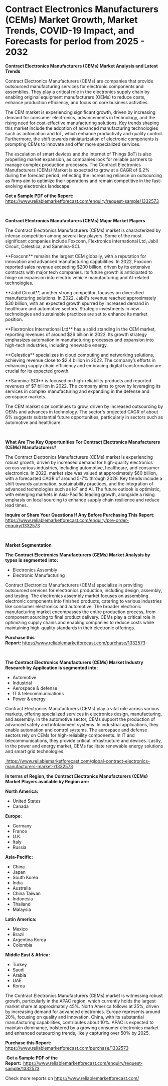 <p><h1>Contract Electronics Manufacturers (CEMs) Market Growth, Market Trends, COVID-19 Impact, and Forecasts for period from 2025 - 2032</h1></p><p><strong>Contract Electronics Manufacturers (CEMs) Market Analysis and Latest Trends</strong></p>
<p><p>Contract Electronics Manufacturers (CEMs) are companies that provide outsourced manufacturing services for electronic components and assemblies. They play a critical role in the electronics supply chain by enabling original equipment manufacturers (OEMs) to reduce costs, enhance production efficiency, and focus on core business activities.</p><p>The CEM market is experiencing significant growth, driven by increasing demand for consumer electronics, advancements in technology, and the rising need for cost-effective manufacturing solutions. Key trends shaping this market include the adoption of advanced manufacturing technologies such as automation and IoT, which enhance productivity and quality control. Furthermore, the shift towards miniaturization of electronic components is prompting CEMs to innovate and offer more specialized services.</p><p>The escalation of smart devices and the Internet of Things (IoT) is also propelling market expansion, as companies look for reliable partners to manage complex production processes. The Contract Electronics Manufacturers (CEMs) Market is expected to grow at a CAGR of 6.2% during the forecast period, reflecting the increasing reliance on outsourcing as firms aim to optimize their operations and remain competitive in the fast-evolving electronics landscape.</p></p>
<p><strong>Get a Sample PDF of the Report:&nbsp;</strong> <a href="https://www.reliablemarketforecast.com/enquiry/request-sample/1332573?utm_campaign=2533&utm_medium=2&utm_source=Github&utm_content=ia&utm_term=11032025&utm_id=contract-electronics-manufacturers-cems">https://www.reliablemarketforecast.com/enquiry/request-sample/1332573</a></p>
<p>&nbsp;</p>
<p><strong>Contract Electronics Manufacturers (CEMs) Major Market Players</strong></p>
<p><p>The Contract Electronics Manufacturers (CEMs) market is characterized by intense competition among several key players. Some of the most significant companies include Foxconn, Flextronics International Ltd, Jabil Circuit, Celestica, and Sanmina-SCI. </p><p>**Foxconn** remains the largest CEM globally, with a reputation for innovation and advanced manufacturing capabilities. In 2022, Foxconn reported sales revenue exceeding $200 billion, driven by its extensive contracts with major tech companies. Its future growth is anticipated to hinge on expansion into electric vehicle manufacturing and AI-related technologies.</p><p>**Jabil Circuit**, another strong competitor, focuses on diversified manufacturing solutions. In 2022, Jabil's revenue reached approximately $30 billion, with an expected growth spurred by increased demand in healthcare and automotive sectors. Strategic investments in new technologies and sustainable practices are set to enhance its market position.</p><p>**Flextronics International Ltd** has a solid standing in the CEM market, reporting revenues of around $26 billion in 2022. Its growth strategy emphasizes automation in manufacturing processes and expansion into high-tech industries, including renewable energy.</p><p>**Celestica** specializes in cloud computing and networking solutions, achieving revenue close to $2.4 billion in 2022. The company’s efforts in enhancing supply chain efficiency and embracing digital transformation are crucial for its expected growth.</p><p>**Sanmina-SCI** is focused on high-reliability products and reported revenues of $7 billion in 2022. The company aims to grow by leveraging its services in complex manufacturing and expanding in the defense and aerospace markets.</p><p>The CEM market size continues to grow, driven by increased outsourcing by OEMs and advances in technology. The sector's projected CAGR of about 6% suggests substantial future opportunities, particularly in sectors such as automotive and healthcare.</p></p>
<p>&nbsp;</p>
<p><strong>What Are The Key Opportunities For Contract Electronics Manufacturers (CEMs) Manufacturers?</strong></p>
<p><p>The Contract Electronics Manufacturers (CEMs) market is experiencing robust growth, driven by increased demand for high-quality electronics across various industries, including automotive, healthcare, and consumer electronics. In 2022, market size was valued at approximately $60 billion, with a forecasted CAGR of around 5-7% through 2028. Key trends include a shift towards automation, sustainability practices, and the integration of advanced technologies such as IoT and AI. The future outlook is optimistic, with emerging markets in Asia-Pacific leading growth, alongside a rising emphasis on local sourcing to enhance supply chain resilience and reduce lead times.</p></p>
<p><strong>Inquire or Share Your Questions If Any Before Purchasing This Report:</strong> <a href="https://www.reliablemarketforecast.com/enquiry/pre-order-enquiry/1332573?utm_campaign=2533&utm_medium=2&utm_source=Github&utm_content=ia&utm_term=11032025&utm_id=contract-electronics-manufacturers-cems">https://www.reliablemarketforecast.com/enquiry/pre-order-enquiry/1332573</a></p>
<p>&nbsp;</p>
<p><strong>Market Segmentation</strong></p>
<p><strong>The Contract Electronics Manufacturers (CEMs) Market Analysis by types is segmented into:</strong></p>
<p><ul><li>Electronics Assembly</li><li>Electronic Manufacturing</li></ul></p>
<p><p>Contract Electronics Manufacturers (CEMs) specialize in providing outsourced services for electronics production, including design, assembly, and testing. The electronics assembly market focuses on assembling electronic components into finished products, catering to various industries like consumer electronics and automotive. The broader electronic manufacturing market encompasses the entire production process, from component sourcing to final product delivery. CEMs play a critical role in optimizing supply chains and enabling companies to reduce costs while maintaining high-quality standards in their electronic offerings.</p></p>
<p><strong>Purchase this Report:&nbsp;</strong><a href="https://www.reliablemarketforecast.com/purchase/1332573?utm_campaign=2533&utm_medium=2&utm_source=Github&utm_content=ia&utm_term=11032025&utm_id=contract-electronics-manufacturers-cems">https://www.reliablemarketforecast.com/purchase/1332573</a></p>
<p>&nbsp;</p>
<p><strong>The Contract Electronics Manufacturers (CEMs) Market Industry Research by Application is segmented into:</strong></p>
<p><ul><li>Automotive</li><li>Industrial</li><li>Aerospace & defense</li><li>IT & telecommunications</li><li>Power & energy</li></ul></p>
<p><p>Contract Electronics Manufacturers (CEMs) play a vital role across various markets, offering specialized services in electronics design, manufacturing, and assembly. In the automotive sector, CEMs support the production of advanced safety and infotainment systems. In industrial applications, they enable automation and control systems. The aerospace and defense sectors rely on CEMs for high-reliability components. In IT and telecommunications, they provide critical infrastructure and devices. Lastly, in the power and energy market, CEMs facilitate renewable energy solutions and smart grid technologies.</p></p>
<p><a href="https://www.reliablemarketforecast.com/global-contract-electronics-manufacturers-market-r1332573?utm_campaign=2533&utm_medium=2&utm_source=Github&utm_content=ia&utm_term=11032025&utm_id=contract-electronics-manufacturers-cems">&nbsp;https://www.reliablemarketforecast.com/global-contract-electronics-manufacturers-market-r1332573</a></p>
<p><strong>In terms of Region, the Contract Electronics Manufacturers (CEMs) Market Players available by Region are:</strong></p>
<p>
    <p> <strong> North America: </strong>
        <ul>
            <li>United States</li>
            <li>Canada</li>
        </ul>
        </p> 
    <p> <strong> Europe: </strong>
        <ul>
            <li>Germany</li>
            <li>France</li>
            <li>U.K.</li>
            <li>Italy</li>
            <li>Russia</li>
        </ul>
        </p> 
    <p> <strong> Asia-Pacific: </strong>
        <ul>
            <li>China</li>
            <li>Japan</li>
            <li>South Korea</li>
            <li>India</li>
            <li>Australia</li>
            <li>China Taiwan</li>
            <li>Indonesia</li>
            <li>Thailand</li>
            <li>Malaysia</li>
        </ul>
        </p> 
    <p> <strong> Latin America: </strong>
        <ul>
            <li>Mexico</li>
            <li>Brazil</li>
            <li>Argentina Korea</li>
            <li>Colombia</li>
        </ul>
        </p> 
    <p> <strong> Middle East & Africa: </strong>
        <ul>
            <li>Turkey</li>
            <li>Saudi</li>
            <li>Arabia</li>
            <li>UAE</li>
            <li>Korea</li>
        </ul>
    </p>
    </p>
<p><p>The Contract Electronics Manufacturers (CEMs) market is witnessing robust growth, particularly in the APAC region, which currently holds the largest market share at approximately 45%. North America follows at 25%, driven by increasing demand for advanced electronics. Europe represents around 20%, focusing on quality and innovation. China, with its substantial manufacturing capabilities, contributes about 10%. APAC is expected to maintain dominance, bolstered by a growing consumer electronics market and enhanced outsourcing trends, likely capturing over 50% by 2025.</p></p>
<p><strong>Purchase this Report: </strong><a href="https://www.reliablemarketforecast.com/purchase/1332573?utm_campaign=2533&utm_medium=2&utm_source=Github&utm_content=ia&utm_term=11032025&utm_id=contract-electronics-manufacturers-cems">https://www.reliablemarketforecast.com/purchase/1332573</a></p>
<p>&nbsp;<strong>Get a Sample PDF of the Report:&nbsp;&nbsp;</strong><a href="https://www.reliablemarketforecast.com/enquiry/request-sample/1332573?utm_campaign=2533&utm_medium=2&utm_source=Github&utm_content=ia&utm_term=11032025&utm_id=contract-electronics-manufacturers-cems">https://www.reliablemarketforecast.com/enquiry/request-sample/1332573</a></p>
<p><strong></strong></p>
<p>Check more reports on <a href="https://www.reliablemarketforecast.com/?utm_campaign=2533&utm_medium=2&utm_source=Github&utm_content=ia&utm_term=11032025&utm_id=contract-electronics-manufacturers-cems">https://www.reliablemarketforecast.com/</a></p>
